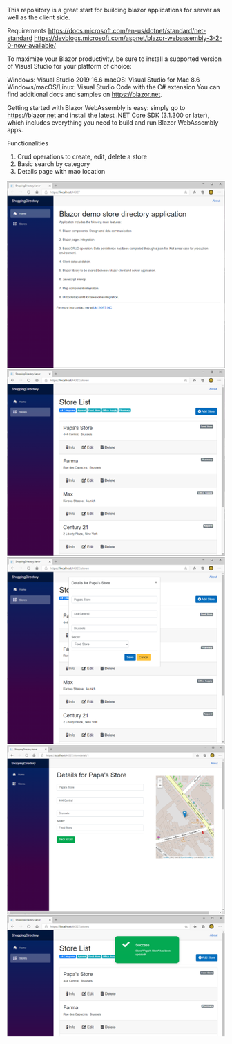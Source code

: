 This repository is a great start for building blazor applications for server as well as the client side.

Requirements
https://docs.microsoft.com/en-us/dotnet/standard/net-standard
https://devblogs.microsoft.com/aspnet/blazor-webassembly-3-2-0-now-available/

To maximize your Blazor productivity, be sure to install a supported version of Visual Studio for your platform of choice:

Windows: Visual Studio 2019 16.6
macOS: Visual Studio for Mac 8.6
Windows/macOS/Linux: Visual Studio Code with the C# extension
You can find additional docs and samples on https://blazor.net.

Getting started with Blazor WebAssembly is easy: simply go to https://blazor.net and install the latest .NET Core SDK (3.1.300 or later), which includes everything you need to build and run Blazor WebAssembly apps.

Functionalities
1. Crud operations to create, edit, delete a store
2. Basic search by category
3. Details page with mao location

![Shopping Directory home](https://github.com/ikemyle/BlazorDirectory/blob/master/DirectoryHome.png?raw=true)
![Shopping Directory list](https://github.com/ikemyle/BlazorDirectory/blob/master/DirectoryList.png?raw=true)
![Shopping Directory edit](https://github.com/ikemyle/BlazorDirectory/blob/master/DirectoryEdit.png?raw=true)
![Shopping Directory detail](https://github.com/ikemyle/BlazorDirectory/blob/master/DirectoryDetails.png?raw=true)
![Shopping Directory update confirm](https://github.com/ikemyle/BlazorDirectory/blob/master/UpdateToast.png?raw=true)
